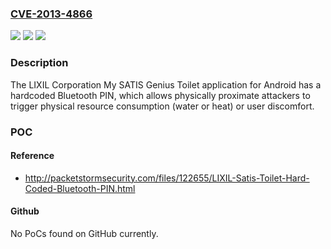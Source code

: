 ### [CVE-2013-4866](https://cve.mitre.org/cgi-bin/cvename.cgi?name=CVE-2013-4866)
![](https://img.shields.io/static/v1?label=Product&message=n%2Fa&color=blue)
![](https://img.shields.io/static/v1?label=Version&message=n%2Fa&color=blue)
![](https://img.shields.io/static/v1?label=Vulnerability&message=n%2Fa&color=brighgreen)

### Description

The LIXIL Corporation My SATIS Genius Toilet application for Android has a hardcoded Bluetooth PIN, which allows physically proximate attackers to trigger physical resource consumption (water or heat) or user discomfort.

### POC

#### Reference
- http://packetstormsecurity.com/files/122655/LIXIL-Satis-Toilet-Hard-Coded-Bluetooth-PIN.html

#### Github
No PoCs found on GitHub currently.

